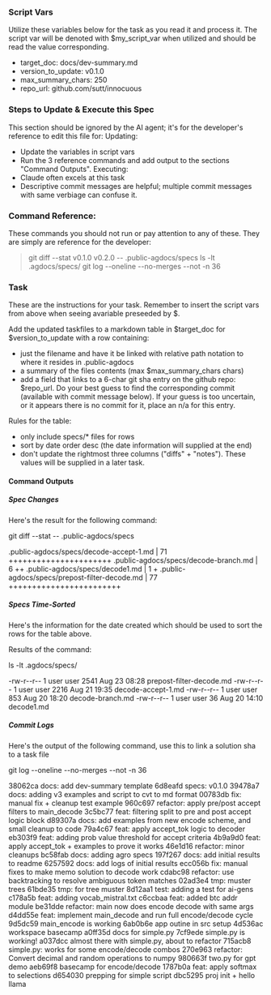 ### Script Vars
Utilize these variables below for the task as you read it and process it. The script var will be denoted with $my_script_var when utilized and should be read the value corresponding.

- target_doc: docs/dev-summary.md 
- version_to_update: v0.1.0
- max_summary_chars: 250
- repo_url: github.com/sutt/innocuous

### Steps to Update & Execute this Spec
This section should be ignored by the AI agent; it's for the developer's reference to edit this file for:
Updating:
- Update the variables in script vars
- Run the 3 reference commands and add output to the sections "Command Outputs".
Executing:
- Claude often excels at this task
- Descriptive commit messages are helpful; multiple commit messages with same verbiage can confuse it.

### Command Reference:
These commands you should not run or pay attention to any of these. They are simply are reference for the developer:
> git diff --stat v0.1.0 v0.2.0 -- .public-agdocs/specs
> ls -lt .agdocs/specs/ 
> git log --oneline --no-merges  --not  -n 36

### Task
These are the instructions for your task. Remember to insert the script vars from above when seeing avariable preseeded by $.

Add the updated taskfiles to a markdown table in $target_doc 
for $version_to_update with a row containing:
- just the filename and have it be linked with relative path notation to where it resides in .public-agdocs
- a summary of the files contents (max $max_summary_chars chars)
- add a field that links to a 6-char git sha entry  on the github repo: $repo_url. Do your best guess to find the corresponding commit (available with commit message below). If your guess is too uncertain, or it appears there is no commit for it, place an n/a for this entry.

Rules for the table:
- only include specs/* files for rows
- sort by date order desc (the date information will supplied at the end)
- don't update the rightmost three columns ("diffs" + "notes"). These values will be supplied in a later task.

#### Command Outputs

##### Spec Changes
Here's the result for the following command:

git diff --stat -- .public-agdocs/specs

 .public-agdocs/specs/decode-accept-1.md       | 71 ++++++++++++++++++++++
 .public-agdocs/specs/decode-branch.md         |  6 ++
 .public-agdocs/specs/decode1.md               |  1 +
 .public-agdocs/specs/prepost-filter-decode.md | 77 ++++++++++++++++++++++++

##### Specs Time-Sorted
Here's the information for the date created which should be used to sort the rows for the table above.

Results of the command: 

ls -lt .agdocs/specs/ 

-rw-r--r-- 1 user user 2541 Aug 23 08:28 prepost-filter-decode.md
-rw-r--r-- 1 user user 2216 Aug 21 19:35 decode-accept-1.md
-rw-r--r-- 1 user user  853 Aug 20 18:20 decode-branch.md
-rw-r--r-- 1 user user   36 Aug 20 14:10 decode1.md

##### Commit Logs
Here's the output of the following command, use this to link a solution sha to a task file

git log --oneline --no-merges  --not  -n 36

38062ca docs: add dev-summary template
6d8eafd specs: v0.1.0
39478a7 docs: adding v3 examples and script to cvt to md format
00783db fix: manual fix + cleanup test example
960c697 refactor: apply pre/post accept filters to main_decode
3c5bc77 feat: filtering split to pre and post accept logic block
d89307a docs: add examples from new encode scheme, and small cleanup to code
79a4c67 feat: apply accept_tok logic to decoder
eb303f9 feat: adding prob value threshold for accept criteria
4b9a9d0 feat: apply accept_tok + examples to prove it works
46e1d16 refactor: minor cleanups
bc58fab docs: adding agro specs
197f267 docs: add initial results to readme
6257592 docs: add logs of initial results
ecc056b fix: manual fixes to make memo solution to decode work
cdabc98 refactor: use backtracking to resolve ambiguous token matches
02ad3e4 tmp: muster trees
61bde35 tmp: for tree muster
8d12aa1 test: adding a test for ai-gens
c178a5b feat: adding vocab_mistral.txt
c6ccbaa feat: added btc addr module
be31dde refactor: main now does encode decode with same args
d4dd55e feat: implement main_decode and run full encode/decode cycle
9d5dc59 main_encode is working
6ab0b6e app outine in src setup
4d536ac workspace basecamp
a0ff35d docs for simple.py
7cf9ede simple.py is working!
a037dcc almost there with simple.py, about to refactor
715acb8 simple.py: works for some encode/decode combos
270e963 refactor: Convert decimal and random operations to numpy
980663f two.py for gpt demo
aeb69f8 basecamp for encode/decode
1787b0a feat: apply softmax to selections
d654030 prepping for simple script
dbc5295 proj init + hello llama
